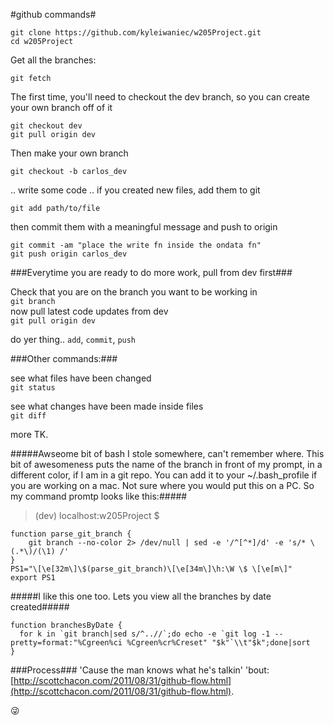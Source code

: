 #github commands#

```
git clone https://github.com/kyleiwaniec/w205Project.git
cd w205Project
```

Get all the branches:

```
git fetch
```

The first time, you'll need to checkout the dev branch, so you can create your own branch off of it
```
git checkout dev
git pull origin dev
```
Then make your own branch

```
git checkout -b carlos_dev
```

.. write some code ..
if you created new files, add them to git
```
git add path/to/file
```

then commit them with a meaningful message and push to origin
```
git commit -am "place the write fn inside the ondata fn"
git push origin carlos_dev
```

###Everytime you are ready to do more work, pull from dev first###

Check that you are on the branch you want to be working in   
`git branch`   
now pull latest code updates from dev   
`git pull origin dev`   

do yer thing.. `add`, `commit`, `push`

###Other commands:###

see what files have been changed   
`git status`

see what changes have been made inside files   
`git diff`

more TK.

#####Awseome bit of bash I stole somewhere, can't remember where. This bit of awesomeness puts the name of the branch in front of my prompt, in a different color, if I am in a git repo. You can add it to your ~/.bash_profile if you are working on a mac. Not sure where you would put this on a PC. So my command promtp looks like this:#####

> (dev) localhost:w205Project $

```
function parse_git_branch {
    git branch --no-color 2> /dev/null | sed -e '/^[^*]/d' -e 's/* \(.*\)/(\1) /'
}
PS1="\[\e[32m\]\$(parse_git_branch)\[\e[34m\]\h:\W \$ \[\e[m\]"
export PS1
```

#####I like this one too. Lets you view all the branches by date created#####

```
function branchesByDate {
  for k in `git branch|sed s/^..//`;do echo -e `git log -1 --pretty=format:"%Cgreen%ci %Cgreen%cr%Creset" "$k"`\\t"$k";done|sort
}
```

###Process###
'Cause the man knows what he's talkin' 'bout:
[http://scottchacon.com/2011/08/31/github-flow.html](http://scottchacon.com/2011/08/31/github-flow.html).

:stuck_out_tongue_winking_eye:
